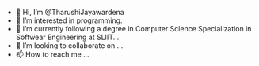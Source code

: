 - 👋 Hi, I’m @TharushiJayawardena
- 👀 I’m interested in programming.
- 🌱 I’m currently following a degree in Computer Science Specialization in  Softwear Engineering at SLIIT...
- 💞️ I’m looking to collaborate on ...
- 📫 How to reach me ...

<!---
TharushiJayawardena/TharushiJayawardena is a ✨ special ✨ repository because its `README.md` (this file) appears on your GitHub profile.
You can click the Preview link to take a look at your changes.
--->
